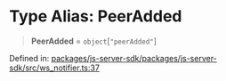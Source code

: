 # Type Alias: PeerAdded

> **PeerAdded** = `object`\[`"peerAdded"`\]

Defined in: [packages/js-server-sdk/packages/js-server-sdk/src/ws\_notifier.ts:37](https://github.com/fishjam-cloud/js-server-sdk/blob/e133f8a6825619e67537d43e8483134d23c7dce1/packages/js-server-sdk/src/ws_notifier.ts#L37)
